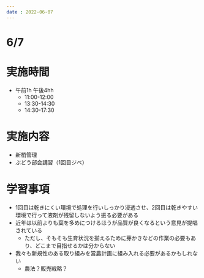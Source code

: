 ```yaml
--- 
date : 2022-06-07
--- 
```

# 6/7
  
# 実施時間 
- 午前1h 午後4hh
    - 11:00-12:00
    - 13:30-14:30
    - 14:30-17:30
# 実施内容
- 新梢管理
- ぶどう部会講習（1回目ジベ）
# 学習事項
- 1回目は乾きにくい環境で処理を行いしっかり浸透させ、2回目は乾きやすい環境で行って液剤が残留しないよう振る必要がある
- 近年は以前よりも葉を多めにつけるほうが品質が良くなるという意見が提唱されている
    - ただし、そもそも生育状況を揃えるために芽かきなどの作業の必要もあり、どこまで目指せるかは分からない
- 我々も新規性のある取り組みを営農計画に組み入れる必要があるかもしれない
    - 農法？販売戦略？
